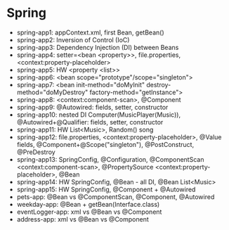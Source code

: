 # Spring
- spring-app1: appContext.xml, first Bean, getBean()
- spring-app2: Inversion of Control (IoC)
- spring-app3: Dependency Injection (DI) between Beans
- spring-app4: setter=\<bean \<property>>, file.properties, \<context:property-placeholder>
- spring-app5: HW \<property \<list>>
- spring-app6: \<bean scope="prototype"/scope="singleton">
- spring-app7: \<bean init-method="doMyInit" destroy-method="doMyDestroy" factory-method="getInstance">
- spring-app8: \<context:component-scan>, @Component
- spring-app9: @Autowired: fields, setter, constructor
- spring-app10: nested DI Computer(MusicPlayer(Music)), @Autowired+@Qualifier: fields, setter, constructor
- spring-app11: HW List\<Music>, Random() song
- spring-app12: file.properties, \<context:property-placeholder>, @Value fields, @Component+@Scope("singleton"), @PostConstruct, @PreDestroy
- spring-app13: SpringConfig, @Configuration, @ComponentScan \<context:component-scan>, @PropertySource \<context:property-placeholder>, @Bean
- spring-app14: HW SpringConfig, @Bean - all DI, @Bean List\<Music>
- spring-app15: HW SpringConfig, @Component + @Autowired
- pets-app: @Bean vs @ComponentScan, @Component, @Autowired
- weekday-app: @Bean + getBean(Interface.class)
- eventLogger-app: xml vs @Bean vs @Component
- address-app: xml vs @Bean vs @Component
